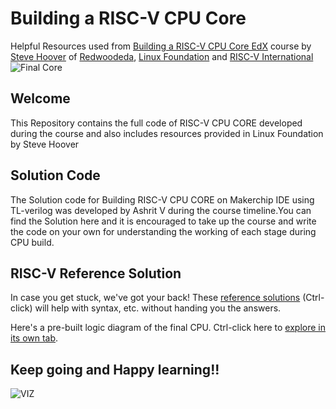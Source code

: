# Building a RISC-V CPU Core
Helpful Resources used from <a> [Building a RISC-V CPU Core EdX](https://learning.edx.org/course/course-v1:LinuxFoundationX+LFD111x+1T2024/home) </a> course by <a>[Steve Hoover](https://www.linkedin.com/in/steve-hoover-a44b607/)</a> of <a>[Redwoodeda](https://www.redwoodeda.com/)<a/>, <a>[Linux Foundation](https://training.linuxfoundation.org/training/building-a-riscv-cpu-core-lfd111x/)<a/> and <a>[RISC-V International](https://riscv.org/)<a/>
![Final Core](lib/riscv.svg)

## Welcome
This Repository contains the full code of RISC-V CPU CORE developed during the course and also includes resources provided in Linux Foundation by Steve Hoover

## Solution Code
The Solution code for Building RISC-V CPU CORE on Makerchip IDE using TL-verilog was developed by Ashrit V during the course timeline.You can find the Solution <a>here<a/> and it is encouraged to take up the course and write the code on your own for understanding the working of each stage during CPU build.

## RISC-V Reference Solution

In case you get stuck, we've got your back! These <a href="https://makerchip.com/sandbox?code_url=https:%2F%2Fraw.githubusercontent.com%2Fstevehoover%2FLF-Building-a-RISC-V-CPU-Core%2Fmain%2Frisc-v_solutions.tlv" target="_blank" atom_fix="_">reference solutions</a> (Ctrl-click) will help with syntax, etc. without handing you the answers.

Here's a pre-built logic diagram of the final CPU. Ctrl-click here to [explore in its own tab](https://raw.githubusercontent.com/stevehoover/LF-Building-a-RISC-V-CPU-Core/main/lib/riscv.svg).

## Keep going and Happy learning!!

![VIZ](LF_VIZ.png)

